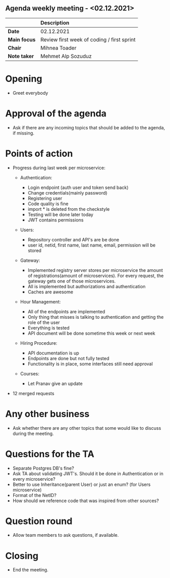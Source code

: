 ## Agenda weekly meeting - <02.12.2021>

|                | Description                                                |
| :-------------- | :--------------------------------------------------------- |
| **Date**       | 02.12.2021                                            |
| **Main focus** | Review first week of coding / first sprint |
| **Chair**      | Mihnea Toader                                         |
| **Note taker** | Mehmet Alp Sozuduz                                             |

# Opening
<!-- Start the meeting -->

- Greet everybody


# Approval of the agenda
- Ask if there are any incoming topics that should be added to the agenda, if missing.

# Points of action
<!-- Topics discussed during the meeting -->

- Progress during last week per microservice:
    - Authentication:
        - Login endpoint (auth user and token send back)
        - Change credentials(mainly password)
        - Registering user
        - Code quality is fine
        - import * is deleted from the checkstyle
        - Testing will be done later today
        - JWT contains permissions

    - Users:
        - Repository controller and API's are be done
        - user id, netid, first name, last name, email, permission will be stored

    - Gateway:
        - Implemented registry server stores per microservice the amount of registrations(amount of microservices). For every request, the gateway gets one of those microservices.
        - All is implemented but authorizations and authentication
        - Caches are awesome

    - Hour Management:    
        - All of the endpoints are implemented
        - Only thing that misses is talking to authentication and getting the role of the user
        - Everything is tested
        - API document will be done sometime this week or next week

    - Hiring Procedure:
        - API documentation is up
        - Endpoints are done but not fully tested
        - Functionality is in place, some interfaces still need approval 

    - Courses: 
        - Let Pranav give an update

- 12 merged requests


# Any other business
- Ask whether there are any other topics that some would like to discuss during the meeting.

# Questions for the TA
- Separate Postgres DB's fine?
- Ask TA about validating JWT's. Should it be done in Authentication or in every microservice?
- Better to use Inheritance(parent User) or just an enum? (for Users microservice)
- Format of the NetID?
- How should we reference code that was inspired from other sources?

# Question round
- Allow team members to ask questions, if available.

# Closing
- End the meeting.